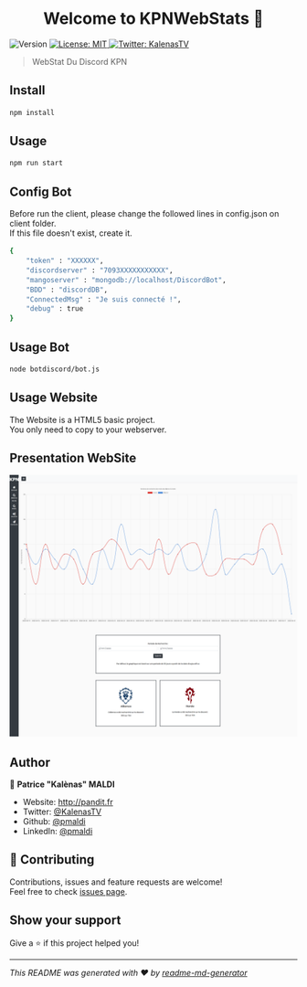 <h1 align="center">Welcome to KPNWebStats 👋</h1>
<p>
  <img alt="Version" src="https://img.shields.io/badge/version-1.0.0-blue.svg?cacheSeconds=2592000" />
  <a href="#" target="_blank">
    <img alt="License: MIT" src="https://img.shields.io/badge/License-MIT-yellow.svg" />
  </a>
  <a href="https://twitter.com/KalenasTV" target="_blank">
    <img alt="Twitter: KalenasTV" src="https://img.shields.io/twitter/follow/KalenasTV.svg?style=social" />
  </a>
</p>

> WebStat Du Discord KPN

## Install

```sh
npm install
```

## Usage

```sh
npm run start
```

## Config Bot

Before run the client, please change the followed lines in config.json on client folder. <br>
If this file doesn't exist, create it.

```sh
{
    "token" : "XXXXXX",
    "discordserver" : "7093XXXXXXXXXXX",
    "mangoserver" : "mongodb://localhost/DiscordBot",
    "BDD" : "discordDB",
    "ConnectedMsg" : "Je suis connecté !",
    "debug" : true
}
```

## Usage Bot

```sh
node botdiscord/bot.js
```

## Usage Website

The Website is a HTML5 basic project. <br>
You only need to copy to your webserver.

## Presentation WebSite

<img src="https://raw.githubusercontent.com/pmaldi/KPNWebStats/master/website/images/website_presentation.png" />

## Author

👤 **Patrice &#34;Kalènas&#34; MALDI**

* Website: http://pandit.fr
* Twitter: [@KalenasTV](https://twitter.com/KalenasTV)
* Github: [@pmaldi](https://github.com/pmaldi)
* LinkedIn: [@pmaldi](https://linkedin.com/in/pmaldi)

## 🤝 Contributing

Contributions, issues and feature requests are welcome!<br />Feel free to check [issues page](https://github.com/pmaldi/KPNWebStats/issues). 

## Show your support

Give a ⭐️ if this project helped you!

***
_This README was generated with ❤️ by [readme-md-generator](https://github.com/kefranabg/readme-md-generator)_
